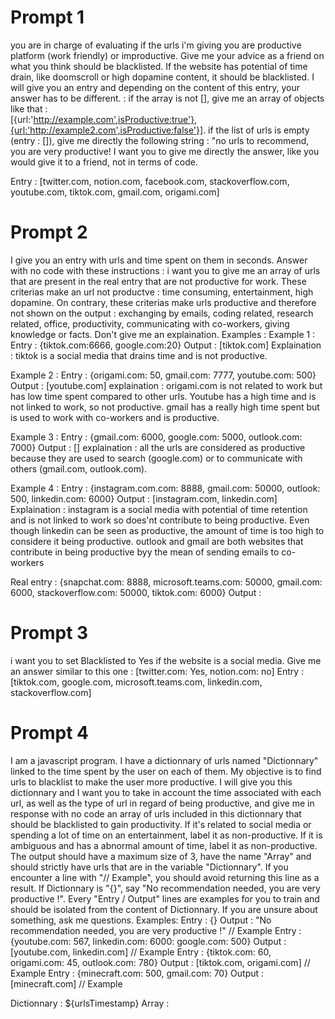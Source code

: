 # Prompt 1
you are in charge of evaluating if the urls i'm giving you are productive platform (work friendly) or improductive. 
Give me your advice as a friend on what you think should be blacklisted. If the website has potential of time drain, 
like doomscroll or high dopamine content, it should be blacklisted. I will give you an entry and depending on the content 
of this entry, your answer has to be different. : if the array is not [], give me an array of objects like that :   
[{url:'http://example.com',isProductive:true'},{url:'http://example2.com',isProductive:false'}]. 
  if the list of urls is empty (entry : []), give me directly the following string : "no urls to recommend, you are very 
productive! I want you to give me directly the answer, like you would give it to a friend, not in terms of code.

Entry : [twitter.com, notion.com, facebook.com, stackoverflow.com, youtube.com, tiktok.com, gmail.com, origami.com]

# Prompt 2
I give you an entry with urls and time spent on them in seconds. Answer with no code with these instructions :
i want you to give me an array of urls that are present in the real entry that are not productive for work. These criterias
make an url not productve : time consuming, entertainment, high dopamine.
On contrary, these criterias make urls productive and therefore not shown on the output : exchanging by emails, 
coding related, research related, office, productivity, communicating with co-workers, giving knowledge or facts. Don't give me an explaination.
Examples :
Example 1 :
Entry : {tiktok.com:6666, google.com:20}
Output : [tiktok.com]
Explaination : tiktok is a social media that drains time and is not productive.

Example 2 :
Entry : {origami.com: 50, gmail.com: 7777, youtube.com: 500}
Output : [youtube.com]
explaination : origami.com is not related to work but has low time spent compared to other urls. Youtube has a high time and is not linked to work, so not productive. gmail has a really high time spent but is used to work with co-workers and is productive.

Example 3 :
Entry : {gmail.com: 6000, google.com: 5000, outlook.com: 7000}
Output : []
explaination : all the urls are considered as productive because they are used to search (google.com) or to communicate with others (gmail.com, outlook.com).

Example 4 :
Entry : {instagram.com.com: 8888, gmail.com: 50000, outlook: 500, linkedin.com: 6000}
Output : [instagram.com, linkedin.com]
Explaination : instagram is a social media with potential of time retention and is not linked to work so does'nt contribute
to being productive. Even though linkedin can be seen as productive, the amount of time is too high to considere it being
productive. outlook and gmail are both websites that contribute in being productive byy the mean of sending emails to 
co-workers


Real entry : {snapchat.com: 8888, microsoft.teams.com: 50000, gmail.com: 6000, stackoverflow.com: 50000, tiktok.com: 6000}
Output : 

# Prompt 3
i want you to set Blacklisted to Yes if the website is a social media. Give me an answer similar to this one : 
[twitter.com: Yes, notion.com: no]
Entry : [tiktok.com, google.com, microsoft.teams.com, linkedin.com, stackoverflow.com] 

# Prompt 4
I am a javascript program. I have a dictionnary of urls named "Dictionnary" linked to the time spent by the user on each of them. 
  My objective is to find urls to blacklist to make the user more productive. I will give you this dictionnary and I want you to take in account the time associated with each url, 
  as well as the type of url in regard of being productive, and give me in response with no code an array of urls included in this dictionnary that should be blacklisted to 
  gain productivity. If it's related to social media or spending a lot of time on an entertainment, label it as non-productive. If it is ambiguous and has a abnormal amount of time, 
  label it as non-productive. The output should have a maximum size of 3, have the name "Array" and should strictly have urls that are in the variable "Dictionnary". If you encounter a line with "// Example", you should avoid returning this line as a result. 
  If Dictionnary is "{}", say "No recommendation needed, you are very productive !". Every "Entry / Output" lines are examples for you to train and should be isolated 
  from the content of Dictionnary. If you are unsure about something, ask me questions. Examples:
Entry : {}
Output : "No recommendation needed, you are very productive !" // Example
Entry : {youtube.com: 567, linkedin.com: 6000: google.com: 500}
Output : [youtube.com, linkedin.com] // Example
Entry : {tiktok.com: 60, origami.com: 45, outlook.com: 780}
Output : [tiktok.com, origami.com] // Example
Entry : {minecraft.com: 500, gmail.com: 70}
Output : [minecraft.com] // Example

Dictionnary :  ${urlsTimestamp}
Array :